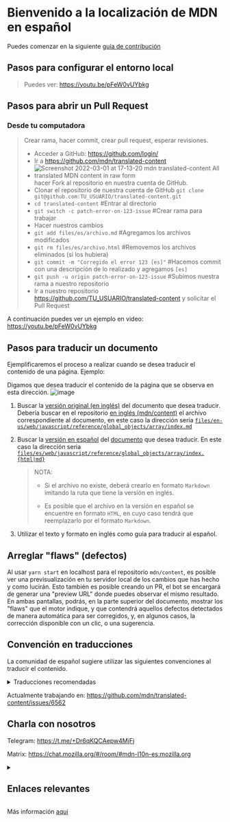 # Bienvenido a la localización de MDN en español

Puedes comenzar en la siguiente [guía de contribución](https://developer.mozilla.org/es/docs/MDN/Contribute)

## Pasos para configurar el entorno local

> Puedes ver: https://youtu.be/pFeW0vUYbkg

## Pasos para abrir un Pull Request
### Desde tu computadora
> Crear rama, hacer commit, crear pull request, esperar revisiones.
> * Acceder a GitHub: https://github.com/login/
> * Ir a https://github.com/mdn/translated-content
> * ![Screenshot 2022-03-01 at 17-13-20 mdn translated-content All translated MDN content in raw form](https://user-images.githubusercontent.com/13079269/156264660-afcba14a-14a0-4c66-9a33-c1e2ad41737b.png) hacer Fork al repositorio en nuestra cuenta de GitHub.
> * Clonar el repositorio de nuestra cuenta de GitHub `git clone git@github.com:TU_USUARIO/translated-content.git`
> * `cd translated-content` #Entrar al directorio
> * `git switch -c patch-error-on-123-issue` #Crear rama para trabajar
> * Hacer nuestros cambios
> * `git add files/es/archivo.md` #Agregamos los archivos modificados
> * `git rm files/es/archivo.html` #Removemos los archivos eliminados (si los hubiera)
> * `git commit -m "Corregido el error 123 [es]"` #Hacemos commit con una descripción de lo realizado y agregamos `[es]`
> * `git push -u origin patch-error-on-123-issue` #Subimos nuestra rama a nuestro repositorio
> * Ir a nuestro repositorio https://github.com/TU_USUARIO/translated-content y solicitar el Pull Request

A continuación puedes ver un ejemplo en video: https://youtu.be/pFeW0vUYbkg

## Pasos para traducir un documento

Ejemplificaremos el proceso a realizar cuando se desea traducir el contenido de una página.
Ejemplo:

Digamos que desea traducir el contenido de la página que se observa en esta dirección.
    ![image](https://user-images.githubusercontent.com/7331511/152851642-5dea4df9-f771-4323-bc13-b238dec511ef.png)
1. Buscar la [versión original (en inglés)](https://github.com/mdn/content/tree/main/files/en-us) del documento que desea traducir.
    Debería buscar en el repositorio [en inglés (mdn/content)](https://github.com/mdn/content) el archivo correspondiente al documento, en este caso la dirección sería [`files/en-us/web/javascript/reference/global_objects/array/index.md`](https://github.com/mdn/content/blob/main/files/en-us/web/javascript/reference/global_objects/array/index.md)

2. Buscar la [versión en español](https://github.com/mdn/translated-content/blob/main/files/es/) del [documento](https://github.com/mdn/translated-content/blob/main/files/es/web/javascript/reference/global_objects/array/index.html) que desea traducir. En este caso la dirección seria [`files/es/web/javascript/reference/global_objects/array/index.{html|md}`](https://github.com/mdn/translated-content/blob/main/files/es/web/javascript/reference/global_objects/array/index.html)

    > NOTA:
    > - Si el archivo no existe, deberá crearlo en formato `Markdown` imitando la ruta que tiene la versión en inglés.
    >
    > - Es posible que el archivo en la versión en español se encuentre en formato `HTML`, en cuyo caso tendrá que reemplazarlo por el formato `Markdown`.

3. Utilizar el texto y formato en inglés como guía para traducir al español.

## Arreglar "flaws" (defectos)

Al usar `yarn start` en localhost para el repositorio `mdn/content`, es posible ver una previsualización en tu servidor local de los cambios que has hecho y como lucirán. Esto también es posible creando un PR, el bot se encargará de generar una "preview URL" donde puedes observar el mismo resultado. En ambas pantallas, podrás, en la parte superior del documento, mostrar los "flaws" que el motor indique, y que contendrá aquellos defectos detectados de manera automática para ser corregidos, y, en algunos casos, la corrección disponible con un clic, o una sugerencia.

## Convención en traducciones

La comunidad de español sugiere utilizar las siguientes convenciones al traducir el contenido.

<details>
  <summary>Traducciones recomendadas</summary>

| Término original                | Traducción                     |
| ------------------------------- | ------------------------------ |
| Event listener                  | Detector de eventos            |
| Event handler                   | Manejador de eventos           |
| See also                        | Véase también                  |
| Browser compatibility           | Compatibilidad con navegadores |
| HTML Content o HTML             | HTML                           |
| JavaScript Content o JavaScript | JavaScript                     |
| Warning                         | Advertencia                    |

</details>

Actualmente trabajando en: https://github.com/mdn/translated-content/issues/6562

## Charla con nosotros

Telegram: https://t.me/+Dr6qKQCAepw4MjFj

Matrix: https://chat.mozilla.org/#/room/#mdn-l10n-es:mozilla.org

<details>
  <summary><h2>Enlaces relevantes</h2></summary>

Documentación por prioridad.
https://developer.mozilla.org/en-US/docs/MDN/Contribute/Documentation_priorities

Proyecto `ES` en GitHub
https://github.com/mdn/translated-content/projects/7

Telegram link
https://t.me/+Dr6qKQCAepw4MjFj

Matrix link
https://chat.mozilla.org/#/room/!cIEBGoIHFpsXNeVUwp:mozilla.org

Grupo en community
https://community.mozilla.org/en/groups/mdn-localizacion-espanol/

Los `tags` no se usan para las traducciones de la documentación,  borremoslo.
https://github.com/mdn/translated-content/pull/4058#discussion_r802298455

Tutorial para crear el ambiente de desarrollo para MDN
https://www.youtube.com/watch?v=pFeW0vUYbkg

Guía de markdown
https://developer.mozilla.org/en-US/docs/MDN/Contribute/Markdown_in_MDN
</details>

Más información [aqui](https://github.com/mdn/translated-content/discussions/4029)
